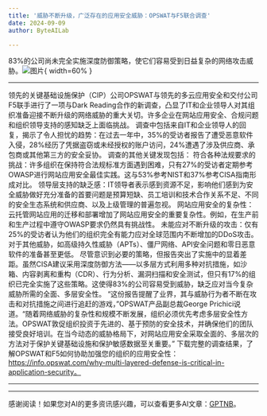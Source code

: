 ```yaml
---
title: '威胁不断升级，广泛存在的应用安全威胁：OPSWAT与F5联合调查'
date: 2024-09-09
author: ByteAILab

---
```


83%的公司尚未完全实施深度防御策略，使它们容易受到日益复杂的网络攻击威胁。![图片](https://ai-techpark.com/wp-content/uploads/2024/09/Widespr-960x540.jpg){ width=60% }

---

领先的关键基础设施保护（CIP）公司OPSWAT与领先的多云应用安全和交付公司F5联手进行了一项与Dark Reading合作的新调查，凸显了IT和企业领导人对其组织准备迎接不断升级的网络威胁的重大关切。许多企业在网站应用安全、合规问题和组织领导支持的感知缺乏上面临挑战。
调查中包括来自IT和企业领导人的回复，揭示了令人担忧的趋势：在过去一年中，35%的受访者报告了遭受恶意软件入侵，28%经历了凭据盗窃或未经授权的账户访问，24%遭遇了涉及供应商、承包商或其他第三方的安全妥协。
调查的其他关键发现包括：
符合各种法规要求的挑战：许多组织在保持符合法规标准方面遇到困难，只有27%的受访者定期参考OWASP进行网站应用安全最佳实践。这与53%参考NIST和37%参考CISA指南形成对比。
领导层支持的缺乏感：IT领导者表示感到资源不足，影响他们感到为安全威胁做好充分准备的首要问题是预算短缺、员工培训和技术合作关系不足、不同的安全生态系统和供应商、以及上级管理的普遍忽视。
网站应用安全的复杂性：云托管网站应用的迁移和部署增加了网站应用安全的重要复杂性。例如，在生产前和生产过程中遵守OWASP要求仍然具有挑战性。
未能应对不断升级的攻击：仅有25%的受访者认为他们的组织完全有能力应对全球范围内不断增加的DDoS攻击。对于其他威胁，如高级持久性威胁（APTs）、僵尸网络、API安全问题和零日恶意软件的准备甚至更低。
尽管意识到必要的策略，但报告突出了实施中的显着差距。虽然CISA建议采用深度防御方法——以多层方式利用多种对抗措施，如沙箱、内容剥离和重构（CDR）、行为分析、漏洞扫描和安全测试，但只有17%的组织已完全实施了这些策略。这使得83%的公司容易受到威胁，缺乏应对当今复杂威胁所需的全面、多层安全性。
“这份报告提醒了业界，其与威胁行为者不断在攻击和对抗措施之间进行追赶的游戏，”OPSWAT产品副总裁George Prichici说道。“随着网络威胁的复杂性和规模不断发展，组织必须优先考虑多层安全性方法。OPSWAT敦促组织投资于先进的、基于预防的安全技术，并确保他们的团队接受良好培训。在当今动态的威胁格局下，对网站应用安全采取全面的、多层次的方法对于保护关键基础设施和保护敏感数据至关重要。”
下载完整的调查结果，了解OPSWAT和F5如何协助加强您的组织的应用安全性：https://info.opswat.com/why-multi-layered-defense-is-critical-in-application-security。

---
---
感谢阅读！如果您对AI的更多资讯感兴趣，可以查看更多AI文章：[GPTNB](https://gptnb.com)。